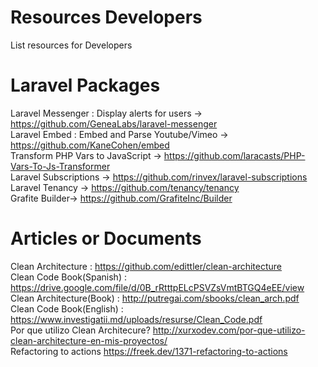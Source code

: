 # Resources Developers
List resources for Developers


# Laravel Packages
Laravel Messenger : Display alerts for users -> https://github.com/GeneaLabs/laravel-messenger  
Laravel Embed : Embed and Parse Youtube/Vimeo -> https://github.com/KaneCohen/embed    
Transform PHP Vars to JavaScript -> https://github.com/laracasts/PHP-Vars-To-Js-Transformer  
Laravel Subscriptions -> https://github.com/rinvex/laravel-subscriptions   
Laravel Tenancy -> https://github.com/tenancy/tenancy  
Grafite Builder-> https://github.com/GrafiteInc/Builder  

# Articles or Documents
Clean Architecture : https://github.com/edittler/clean-architecture  
Clean Code Book(Spanish) : https://drive.google.com/file/d/0B_rRtttpELcPSVZsVmtBTGQ4eEE/view  
Clean Architecture(Book) : http://putregai.com/sbooks/clean_arch.pdf  
Clean Code Book(English) : https://www.investigatii.md/uploads/resurse/Clean_Code.pdf  
Por que utilizo Clean Architecure? http://xurxodev.com/por-que-utilizo-clean-architecture-en-mis-proyectos/   
Refactoring to actions https://freek.dev/1371-refactoring-to-actions  
